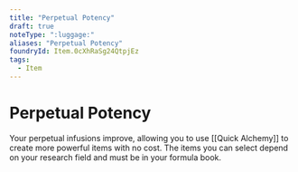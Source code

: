 ```yaml
---
title: "Perpetual Potency"
draft: true
noteType: ":luggage:"
aliases: "Perpetual Potency"
foundryId: Item.0cXhRaSg24QtpjEz
tags:
  - Item
---
```


# Perpetual Potency

Your perpetual infusions improve, allowing you to use [[Quick Alchemy]] to create more powerful items with no cost. The items you can select depend on your research field and must be in your formula book.
